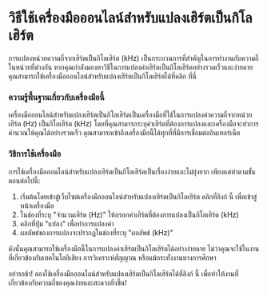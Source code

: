 วิธีใช้เครื่องมือออนไลน์สำหรับแปลงเฮิร์ตเป็นกิโลเฮิร์ต
======================================================

การแปลงหน่วยความถี่จากเฮิร์ตเป็นกิโลเฮิร์ต (kHz) เป็นกระบวนการที่สำคัญในการทำงานกับความถี่ในหน่วยที่ต่างกัน หากคุณกำลังมองหาวิธีในการแปลงค่าเฮิร์ตเป็นกิโลเฮิร์ตอย่างรวดเร็วและง่ายดาย คุณสามารถใช้เครื่องมือออนไลน์สำหรับแปลงเฮิร์ตเป็นกิโลเฮิร์ตได้ที่คลิก ที่นี่

### ความรู้พื้นฐานเกี่ยวกับเครื่องมือนี้

เครื่องมือออนไลน์สำหรับแปลงเฮิร์ตเป็นกิโลเฮิร์ตเป็นเครื่องมือที่ใช้ในการแปลงค่าความถี่จากหน่วยเฮิร์ต (Hz) เป็นกิโลเฮิร์ต (kHz) โดยที่คุณสามารถระบุค่าเฮิร์ตที่ต้องการแปลงและเครื่องมือจะทำการคำนวณให้คุณได้อย่างรวดเร็ว คุณสามารถเข้าถึงเครื่องมือนี้ได้ทุกที่ที่มีการเชื่อมต่ออินเทอร์เน็ต

### วิธีการใช้เครื่องมือ

การใช้เครื่องมือออนไลน์สำหรับแปลงเฮิร์ตเป็นกิโลเฮิร์ตเป็นเรื่องง่ายและไม่ยุ่งยาก เพียงแค่ทำตามขั้นตอนต่อไปนี้:

1. เริ่มต้นโดยเข้าสู่เว็บไซต์เครื่องมือออนไลน์สำหรับแปลงเฮิร์ตเป็นกิโลเฮิร์ต คลิกที่ลิงก์ นี้ เพื่อเข้าสู่หน้าเครื่องมือ
2. ในช่องที่ระบุ "จำนวนเฮิร์ต (Hz)" ให้กรอกค่าเฮิร์ตที่ต้องการแปลงเป็นกิโลเฮิร์ต (kHz)
3. คลิกที่ปุ่ม "แปลง" เพื่อทำการแปลงค่า
4. ผลลัพธ์ของการแปลงจะปรากฏในช่องที่ระบุ "ผลลัพธ์ (kHz)"

ดังนั้นคุณสามารถใช้เครื่องมือนี้ในการแปลงค่าเฮิร์ตเป็นกิโลเฮิร์ตได้อย่างง่ายดาย ไม่ว่าคุณจะใช้ในงานที่เกี่ยวข้องกับเทคโนโลยีเสียง การวิเคราะห์สัญญาณ หรือแม้กระทั่งงานทางการศึกษา

อย่ารอช้า! ลองใช้เครื่องมือออนไลน์สำหรับแปลงเฮิร์ตเป็นกิโลเฮิร์ตได้ที่ลิงก์ นี้ เพื่อทำให้งานที่เกี่ยวข้องกับความถี่ของคุณง่ายและสะดวกยิ่งขึ้น!